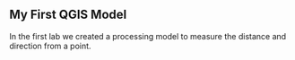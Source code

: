 ## My First QGIS Model

In the first lab we created a processing model to measure the distance and direction from a point. 

